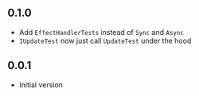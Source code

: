 ## 0.1.0

- Add `EffectHandlerTests` instead of `Sync` and `Async`
- `IUpdateTest` now just call `UpdateTest` under the hood

## 0.0.1

- Initial version